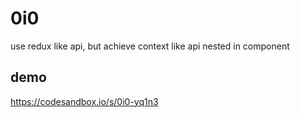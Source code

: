 # 0i0

use redux like api, but achieve context like api nested in component

## demo

https://codesandbox.io/s/0i0-yq1n3
